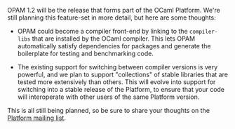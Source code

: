 OPAM 1.2 will be the release that forms part of the OCaml Platform.  We're still planning this feature-set in more detail, but here are some thoughts:

* OPAM could become a compiler front-end by linking to the `compiler-libs` that are installed by the OCaml compiler.  This lets OPAM automatically satisfy dependencies for packages and generate the boilerplate for testing and benchmarking code.

* The existing support for switching between compiler versions is very powerful, and we plan to support "collections" of stable libraries that are tested more extensively than others. This will evolve into support for switching into a stable release of the Platform, to ensure that your code will interoperate with other users of the same Platform version.  

This is all still being planned, so be sure to share your thoughts on the [Platform mailing list](http://lists.ocaml.org/listinfo/platform).
